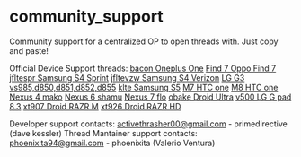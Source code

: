 # community_support

Community support for a centralized OP to open threads with.  Just copy and paste!

Official Device Support threads:
[bacon Oneplus One](http://forum.xda-developers.com/oneplus-one/orig-development/official-vaniraosp-t2890749)
[Find 7 Oppo Find 7](http://forum.xda-developers.com/find-7/find7-orig-development/rom-team-exodus-find7-t3135816)
[jfltespr Samsung S4 Sprint](http://forum.xda-developers.com/galaxy-s4-sprint/orig-development/rom-team-exodus-jfltespr-t3135862)
[jfltevzw Samsung S4 Verizon](http://forum.xda-developers.com/galaxy-s4-verizon/orig-development/rom-team-exodus-jfltevzw-t3135866)
[LG G3 vs985,d850,d851,d852,d855](http://forum.xda-developers.com/lg-g3/orig-development/rom-team-exodus-t3133568)
[klte Samsung S5](http://forum.xda-developers.com/galaxy-s5/orig-development/rom-team-exodus-klte-t3135876)
[M7 HTC one](http://forum.xda-developers.com/htc-one/orig-development/rom-team-exodus-m7-t3135826)
[M8 HTC one](http://forum.xda-developers.com/htc-one-m8/orig-development/rom-team-exodus-m8-t3135832)
[Nexus 4 mako](http://forum.xda-developers.com/nexus-4/orig-development/rom-team-exodus-mako-t3135836)
[Nexus 6 shamu](http://forum.xda-developers.com/nexus-6/development/rom-team-exodus-nexus-6-t3080830)
[Nexus 7 flo](http://forum.xda-developers.com/nexus-7-2013/orig-development/rom-team-exodus-flo-t3135819)
[obake Droid Ultra](http://forum.xda-developers.com/droid-ultra/orig-development/rom-team-exodus-obake-t3135840)
[v500 LG G pad 8.3](http://forum.xda-developers.com/lg-g-pad-83/general/rom-team-exodus-v500-t3135844)
[xt907 Droid RAZR M](http://forum.xda-developers.com/droid-razr-m/orig-development/rom-team-exodus-xt907-t3135848)
[xt926 Droid RAZR HD](http://forum.xda-developers.com/droid-razr-hd/general/rom-team-exodus-razr-hd-t3135852)


Developer support contacts:
activethrasher00@gmail.com - primedirective (dave kessler)
Thread Mantainer support contacts:
phoenixita94@gmail.com	- phoenixita (Valerio Ventura)
